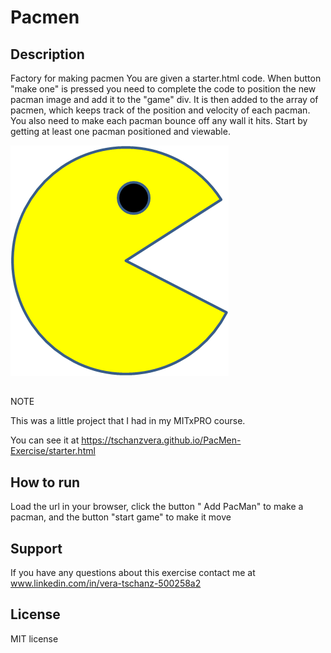 # Pacmen

## Description

Factory for making pacmen
You are given a starter.html code.
When button "make one" is pressed you need to complete the code 
to position the new pacman image and add it to the "game" div. It is then added to the array of pacmen, which keeps track of the position and velocity of each pacman.
You also need to make each pacman bounce off any wall it hits. 
Start by getting at least one pacman positioned and viewable. 

<img src="PacMan1.png">




##
NOTE

This was a little project that I had in my MITxPRO course.  

You can see it at https://tschanzvera.github.io/PacMen-Exercise/starter.html

## How to run

Load the url in your browser, click the button " Add PacMan" to make a pacman, and the button "start game" to make it move

## Support

If you have any questions about this exercise contact me at www.linkedin.com/in/vera-tschanz-500258a2

## License

MIT license
